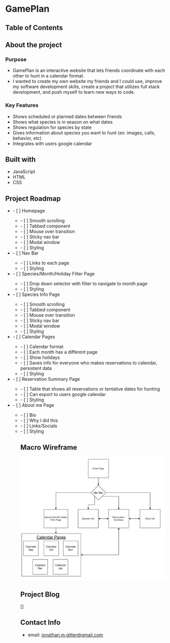 # GamePlan

## Table of Contents

## About the project

### Purpose

- GamePlan is an interactive website that lets friends coordinate with each other to hunt in a calendar format.
- I wanted to create my own website my friends and I could use, improve my software development skills, create a project that utilizes full stack development, and push myself to learn new ways to code.

### Key Features

- Shows scheduled or planned dates between friends
- Shows what species is in season on what dates
- Shows regulation for species by state
- Gives information about species you want to hunt (ex: images, calls, behavior, etc)
- Integrates with users google calendar

## Built with

- JavaScript
- HTML
- CSS

## Project Roadmap

<ul>
  <li> - [ ] Homepage </li>
    <ul> 
      <li> - [ ] Smooth scrolling</li>
      <li> - [ ] Tabbed component </li>
      <li> - [ ] Mouse over transition </li> 
      <li> - [ ] Sticky nav bar </li> 
      <li> - [ ] Modal window </li>  
      <li> - [ ] Styling </li> 
    </ul>
  <li> - [ ] Nav Bar </li>
    <ul>
      <li> - [ ] Links to each page </li> 
      <li> - [ ] Styling </li>
    </ul>
  <li> - [ ] Species/Month/Holiday Filter Page</li>
    <ul>
      <li> - [ ] Drop down selector with filter to navigate to month page</li>
      <li> - [ ] Styling </li>
    </ul>
  <li> - [ ] Species Info Page</li>
  <ul>
      <li> - [ ] Smooth scrolling</li>
      <li> - [ ] Tabbed component </li>
      <li> - [ ] Mouse over transition </li> 
      <li> - [ ] Sticky nav bar </li> 
      <li> - [ ] Modal window </li>
      <li> - [ ] Styling </li>
    </ul>
  <li> - [ ] Calendar Pages </li>
    <ul>
      <li> - [ ] Calendar format </li>
      <li> - [ ] Each month has a different page </li>
      <li> - [ ] Show holidays </li>
      <li> - [ ] Saves info for everyone who makes reservations to calendar, persistent data </li>
      <li> - [ ] Styling </li>
    </ul>
  <li> - [ ] Reservation Summary Page</li>
  <ul>
    <li> - [ ] Table that shows all reservations or tentative dates for hunting</li>
    <li> - [ ] Can export to users google calendar </li>
    <li> - [ ] Styling </li>
  </ul>
  <li> - [ ] About me Page</li>
  <ul>
    <li> - [ ] Bio </li>
    <li> - [ ] Why I did this </li>
    <li> - [ ] Links/Socials </li>
    <li> - [ ] Styling </li>
  </ul>
<ul>

## Macro Wireframe

![project wireframe](/images/Wireframe.jpg)

## Project Blog

[]

## Contact Info

- email: jonathan.m.gitter@gmail.com
